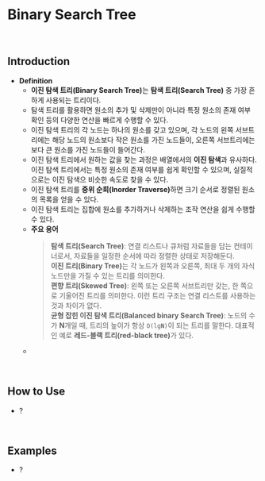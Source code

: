 # Binary Search Tree

<br>

## Introduction
- <b>Definition</b>
  - <b>이진 탐색 트리(Binary Search Tree)</b>는 <b>탐색 트리(Search Tree)</b> 중 가장 흔하게 사용되는 트리이다.
  - 탐색 트리를 활용하면 원소의 추가 및 삭제만이 아니라 특정 원소의 존재 여부 확인 등의 다양한 연산을 빠르게 수행할 수 있다.
  - 이진 탐색 트리의 각 노드는 하나의 원소를 갖고 있으며, 각 노드의 왼쪽 서브트리에는 해당 노드의 원소보다 작은 원소를 가진 노드들이, 오른쪽 서브트리에는 보다 큰 원소를 가진 노드들이 들어간다.
  - 이진 탐색 트리에서 원하는 값을 찾는 과정은 배열에서의 <b>이진 탐색</b>과 유사하다. 이진 탐색 트리에서는 특정 원소의 존재 여부를 쉽게 확인할 수 있으며, 실질적으로는 이진 탐색으 비슷한 속도로 찾을 수 있다.
  - 이진 탐색 트리를 <b>중위 순회(Inorder Traverse)</b>하면 크기 순서로 정렬된 원소의 목록을 얻을 수 있다.
  - 이진 탐색 트리는 집합에 원소를 추가하거나 삭제하는 조작 연산을 쉽게 수행할 수 있다.
  - <b>주요 용어</b>
    > <b>탐색 트리(Search Tree)</b>: 연결 리스트나 큐처럼 자료들을 담는 컨테이너로서, 자료들을 일정한 순서에 따라 정렬한 상태로 저장해둔다.   
    > <b>이진 트리(Binary Tree)</b>는 각 노드가 왼쪽과 오른쪽, 최대 두 개의 자식 노드만을 가질 수 있는 트리를 의미한다.   
    > <b>편향 트리(Skewed Tree)</b>: 왼쪽 또는 오른쪽 서브트리만 갖는, 한 쪽으로 기울어진 트리를 의미한다. 이런 트리 구조는 연결 리스트를 사용하는 것과 차이가 없다.   
    > <b>균형 잡힌 이진 탐색 트리(Balanced binary Search Tree)</b>: 노드의 수가 <b>N</b>개일 때, 트리의 높이가 항상 <code>O(lg<b>N</b>)</code>이 되는 트리를 말한다. 대표적인 예로 <b>레드-블랙 트리(red-black tree)</b>가 있다.
  - 
<br>

## How to Use
- ?

<br>

## Examples
- ?